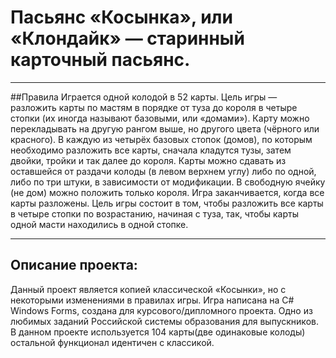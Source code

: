 # Пасьянс «Косынка», или «Клондайк» — старинный карточный пасьянс.

____

##Правила
Играется одной колодой в 52 карты. Цель игры — разложить карты по мастям в порядке от туза до короля в четыре стопки (их иногда называют базовыми, или «домами»). 
Карту можно перекладывать на другую рангом выше, но другого цвета (чёрного или красного). В каждую из четырёх базовых стопок (домов), по которым необходимо разложить все карты,
сначала кладутся тузы, затем двойки, тройки и так далее до короля. Карты можно сдавать из оставшейся от раздачи колоды (в левом верхнем углу) либо по одной, либо по три штуки,
в зависимости от модификации. В свободную ячейку (не дом) можно положить только короля. Игра заканчивается, когда все карты разложены. Цель игры состоит в том,
чтобы разложить все карты в четыре стопки по возрастанию, начиная с туза, так, чтобы карты одной масти находились в одной стопке.

____
## Описание проекта:
Данный проект является копией классической «Косынки», но с некоторыми изменениями в правилах игры. Игра написана на C# Windows Forms, создана для курсового/дипломного проекта. 
Одно из любимых заданий Российской системы образования для выпускников. 
В данном проекте используется 104 карты(две одинаковые колоды) остальной функционал идентичен с классикой.

